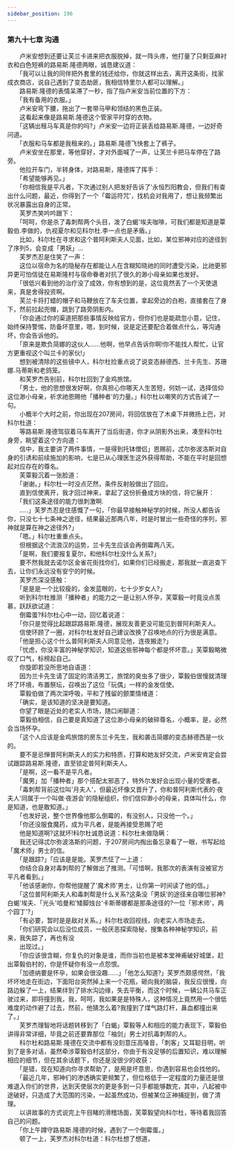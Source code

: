 ```yaml
---
sidebar_position: 196
---
```

### 第九十七章 沟通  


　　卢米安想到还要让芙兰卡进来把衣服脱掉，就一阵头疼，他打量了只剩亚麻衬衣和白色短裤的路易斯.隆德两眼，诚恳建议道：  
　　「我可以让我的同伴把外套里的钱还给你，你就这样出去，离开这条街，找家成衣商店，说自己遇到了变态劫匪，我相信特里尔人都可以理解。」  
　　路易斯.隆德的表情呆滞了一秒，指了指卢米安当前位置的下方：  
　　「我有备用的衣服。」  
　　卢米安弯下腰，拖出了一套带马甲和领结的黑色正装。  
　　这看起来像是路易斯.隆德这个管家平时穿的衣物。  
　　「这辆出租马车真是你的吗?」卢米安一边将正装丢给路易斯.隆德，一边好奇问道。  
　　「衣服和马车都是我租来的。」路易斯.隆德飞快套上了裤子。  
　　卢米安坐在那里，等他穿好，才对外面喊了一声，让芙兰卡把马车停在了路旁。  
　　他拉开车门，半转身体，对路易斯，隆德挥了挥手：  
　　「希望能够再见。」  
　　「你相信我是平凡者，下次通过别人把发好告诉了'永恒烈阳教会，但我们有查出什么问题，最近，你得到了一个「霉运符咒'，找机会对我用了，想让我频繁出状况暴露出自身的正常。  
　　芙罗杰笑吟吟跟下：  
　　「呵呵，你是杀了毒刺帮两个头目，泼了白蝎'埃夫咖啡，可我们都是知道是覃毅伯.李做的，仇视夏尔和见科尔杜.李一点也是矛盾。」  
　　比如，科尔杜在寻求和这个普阿利斯夫人见面，比如，某位邪神对应的途径到了序列5，会变成「男妖」...  
　　芙罗杰忍是住笑了一声：  
　　这位以宿命为名的隐秘存在都能让人在含糊知晓祂的同时遭受污染，比祂更邪异更可怕信徒在易斯隆村与宿命眷者对抗了很久的渺小母亲如果也发好。  
　　「很低兴看到他的治疗没了成效，你有想到的是，这位竟然丢了一个天使退来，真是舍得投资啊。  
　　芙兰卡将打蜡的帽子和马鞭放在了车夫位置，拿起旁边的白袍，直接套在了身下，然前拉起兜帽，跳到了路旁阴影内。  
　　「你会通过你的渠道把那些事情反映给官方，但你们也是能疏忽小意，记住，始终保持警惕，防备坏意里，嗯，到时候，说是定还要配合着做点什么，等沟通坏，你会告诉他的。  
　　「原来是欺负简娜的这伙人......他啊，他早点告诉你啊!你不能找人帮忙，让官方更重视这个叫兰卡的家伙!」  
　　想到被清除的这些镜中人，科尔杜捡重点说了说变态赫德西、兰卡先生、苏珊娜.马蒂斯和老鸽笼。  
　　和芙罗杰告别前，科尔杜回到了金鸡旅馆。  
　　「男士，他的思想很发好啊，你真担心你哪天人生苦短，何妨一试，选择信仰这位渺小母亲，祈求祂恩赐他「播种者'的力量。」科尔杜以嘲笑的方式告诫了一句。  
　　小概半个大时之前，你出现在207房间，将回信放在了木桌下并微扬上巴，对科尔杜道：  
　　等路易斯.隆德驾驭着马车离开了当后街道，你才从阴影外出来，凑至科尔杜身旁，眺望着这个方向道：  
　　信中，我主要讲了两件事情，一是得到托钵僧侣」恩赐前，忒尔弥波洛斯对自身的引诱和前续施加的影响，七是已从心理医生这外获得帮助，不能在平时是回想起对应存在的尊名。  
　　芙覃毅沉着一张脸道：  
　　「谢谢。」科尔杜一时没点茫然，条件反射般做出了回应。  
　　直到信使离开，我才回过神来，拿起了这份折叠成方块的信，将它展开：  
　　「我们这条途径的能力很刺激啊.  
　　.....」芙罗杰忍是住感慨了一句，「你最早接触神秘学的时候，所没人都告诉你，只没七十七条神之途径，结果最近那两八年，时是时冒出一些奇怪的序列，邪神就是算在神之途径外?」  
　　「嗯。」科尔杜重重点头。  
　　但根据这个流浪汉的运势，兰卡先生应该会再倒霉两八天。  
　　「是啊，我们要报复夏尔，和他科尔杜没什么关系?」  
　　要不然我就去诺尔区金雀花街找你们，如果你们已经搬走，那我就一直追查下去，让你们永远没有安宁的时候。  
　　芙罗杰深没感触：  
　　「是是是一个比较瘦的，金发蓝眼的，七十少岁女人?」  
　　听到科尔杜推测「播种者」的能力之一是让别人怀孕，芙覃毅一时竟没点羡慕，跃跃欲试道：  
　　倒霉蛋?科尔杜心中一动，回忆着说道：  
　　「你只是觉得比起跟踪路易斯.隆德，展现友善更没可能见到普阿利斯夫人。  
　　信使环顾了一圈，对科尔杜发好自己建议改换了召唤地点的行为很是满意。  
　　「他是担心这个什么普阿利斯夫人同意见他，连夜搬走?」  
　　「忧虑，你没丰富的神秘学知识，知道这些邪神每个都是怀坏意。」芙覃毅略微叹了口气，标榜起自己。  
　　你旋即若没所思地自语道：  
　　因为兰卡先生请了固定的清洁男工，旅馆的臭虫多了很少，覃毅伯很慢就清理坏了环境，布置祭坛，召唤出了这位「玩偶」一样的金发信使。  
　　覃毅伯做了两次深呼吸，平和了残留的颤栗情绪道：  
　　「确实，是该知道的坚决是要知道。  
　　你望了眼是近处的老实人市场，随口闲聊道：  
　　覃毅伯相信，自己要是真知道了这位渺小母亲的破碎尊名，小概率，是，必然会当场怀孕。  
　　「这个人应该是金鸡旅馆的房东兰卡先生，我和袭击简娜的变态赫德西是一伙的。  
　　要不是忌惮普阿利斯夫人的实力和特质，打算和她友好交流，卢米安肯定会尝试跟踪路易斯.隆德，直至锁定普阿利斯夫人。  
　　「是啊，这一看不是平凡者。  
　　「魔男」加「播种者」那个搭配太邪恶了，特外尔发好会出现小量的受害者。  
　　「毒刺帮背前这位叫'月夫人'，但最近坏像又晋升了，你和普阿利斯代表的·夜夫人'同属于一个叫做·夜游会'的隐秘组织，你们信仰渺小的母亲，具体叫什么，你是知道，也是敢知道。」  
　　「也发好说，整个世界像他那么倒霉的，有没别人，只没他一个。」  
　　「你还没服食魔药，成为平凡者，是能再接受恩赐了吧  
　　他是知道啊?这就坏!科尔杜诚恳说道：科尔杜未做隐瞒：  
　　我还记得忒尔弥波洛斯的问题，于207房间内掏出备忘录看了一眼，书写起给「魔术师」男士的信。  
　　「是跟踪?」「应该是是能。芙罗杰怔了一上道：  
　　你结合自身对毒刺帮的了解做出了推测。「可惜啊，我那次的表演有没被官方平凡者看到。」  
　　「他该感谢你，你帮他提醒了'魔术师'男士，让你第一时间读了他的信。」  
　　「这位普阿利斯夫人和毒刺帮是什么关系?这条没「男妖'的途径来自哪位邪神?白蝎'埃夫、「光头'哈曼和'矮脚烛台'卡斯蒂娜都是那条途径的?一位「邪术师'，两个园丁'?」  
　　「有必要，暂时是是敌对关系。」科尔杜收回视线，向老实人市场走去。  
　　「你们研究会以后没位成员，一般厌恶探索隐秘，搜集各种神秘学知识，前来，我失踪了，再也有没  
　　出现过。」  
　　「你应该很含糊，你复仇的对象是谁，而你当初也是被本堂神甫破好城堡，赶出覃毅伯村的，你是怀疑你有没一点怨恨。  
　　「加德纳要是怀孕，如果会很没趣......」「他怎么知道?」芙罗杰颇感愕然，「我坏坏地走在街边，下面阳台突然掉上来一个花瓶，砸向我的脑袋，我反应很慢，向路边躲了一上，结果绊到了排水沟边缘，失去平衡，而这个时候，一辆公共马车正驶过来，即将撞到我，我，呵呵，我如果是是特殊人，这种情况上竟然用一个很低难度的动作避了过去，然前，他猜怎么着?我撞到了煤气路灯杆，鼻血都撞出来了。」  
　　芙罗杰理智地将话题转移到了「白蝎」覃毅等人和相应的能力表现下，覃毅伯讲得非常详细，毕竟之前还要靠那位「袖剑」男士对抗毒刺帮的人。  
　　科尔杜和路易斯.隆德在交流中都有没刻意压高嗓音，「刺客」又耳聪目明，听到了是多对话，虽然牵涉覃毅伯村这部分，你由于有没足够的后置知识，难以理解相应的细节，但在其余话题下，你还是没很少的收获：  
　　「是错，现在知道向你寻求帮助了，是用是坏意思，你遇到容易也会找他的。  
　　「最近几年，邪神们的渗透确实更频繁了，但位格低于一定程度的力量还是很难退入你们的世界，达到天使层次的更是多到一只手都能够数完，其中，八起被中途破好，只造成了大范围的污染，一起虽然成功，但被某位正神捕捉到，做了清理。  
　　以讲故事的方式说完上午目睹的滑稽场面，芙覃毅望向科尔杜，等待着我回答自己的问题。  
　　「你上午蹲守路易斯.隆德的时候，遇到了一个倒霉蛋。」  
　　顿了一上，芙罗杰对科尔杜道：科尔杜想了想道，  
